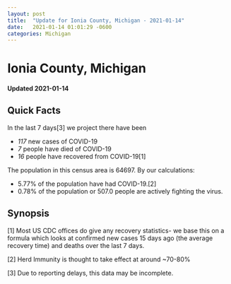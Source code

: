 ```yaml
---
layout: post
title:  "Update for Ionia County, Michigan - 2021-01-14"
date:   2021-01-14 01:01:29 -0600
categories: Michigan
---
```


# Ionia County, Michigan
#### Updated 2021-01-14

## Quick Facts

In the last 7 days[3] we project there have been
- *117* new cases of COVID-19
- *7* people have died of COVID-19
- *16* people have recovered from COVID-19[1]

The population in this census area is 64697. By our calculations:
- 5.77% of the population have had COVID-19.[2]
- 0.78% of the population or 507.0 people are actively fighting the virus.

## Synopsis




[1] Most US CDC offices do give any recovery statistics- we base this on a formula which looks at confirmed new cases
15 days ago (the average recovery time) and deaths over the last 7 days.

[2] Herd Immunity is thought to take effect at around ~70-80%

[3] Due to reporting delays, this data may be incomplete.
 
    